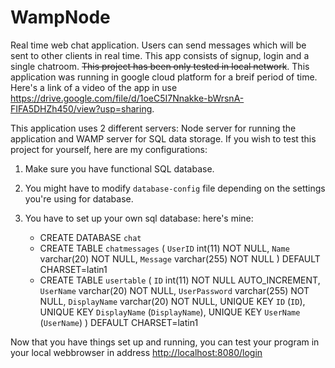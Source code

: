 # WampNode

Real time web chat application. Users can send messages which will be sent to other clients in real time. This app consists of signup, login and a single chatroom.
~~This project has been only tested in local network~~. This application was running in google cloud platform for a breif period of time. Here's a link of a video of the app in use <https://drive.google.com/file/d/1oeC5I7Nnakke-bWrsnA-FIFA5DHZh450/view?usp=sharing>.

This application uses 2 different servers: Node server for running the application and WAMP server for SQL data storage.
If you wish to test this project for yourself, here are my configurations:

1. Make sure you have functional SQL database.

2. You might have to modify `database-config` file depending on the settings you're using for database.

3. You have to set up your own sql database: here's mine:
   - CREATE DATABASE `chat`
   - CREATE TABLE `chatmessages` (
     `UserID` int(11) NOT NULL,
     `Name` varchar(20) NOT NULL,
     `Message` varchar(255) NOT NULL
     ) DEFAULT CHARSET=latin1
   - CREATE TABLE `usertable` (
     `ID` int(11) NOT NULL AUTO_INCREMENT,
     `UserName` varchar(20) NOT NULL,
     `UserPassword` varchar(255) NOT NULL,
     `DisplayName` varchar(20) NOT NULL,
     UNIQUE KEY `ID` (`ID`),
     UNIQUE KEY `DisplayName` (`DisplayName`),
     UNIQUE KEY `UserName` (`UserName`)
     ) DEFAULT CHARSET=latin1

Now that you have things set up and running, you can test your program in your local webbrowser in address <http://localhost:8080/login>
